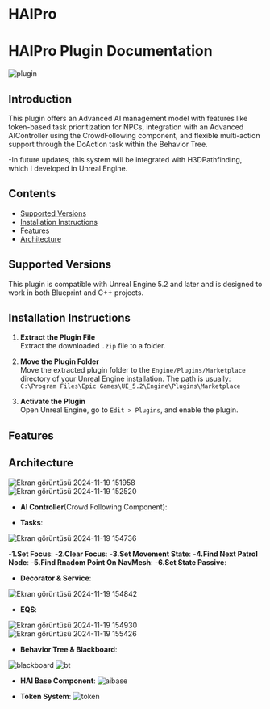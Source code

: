 # HAIPro
# HAIPro Plugin Documentation
![plugin](https://github.com/user-attachments/assets/740a6c0b-39e3-4314-9375-934a9759ca05)

## Introduction 
This plugin offers an Advanced AI management model with features like token-based task prioritization for NPCs, integration with an Advanced AIController using the CrowdFollowing component, and flexible multi-action support through the DoAction task within the Behavior Tree.

-In future updates, this system will be integrated with H3DPathfinding, which I developed in Unreal Engine.

## Contents

- [Supported Versions](#supported-versions)
- [Installation Instructions](#installation-instructions)
- [Features](#features)
- [Architecture](#architecture)

## Supported Versions
This plugin is compatible with Unreal Engine 5.2 and later and is designed to work in both Blueprint and C++ projects.

## Installation Instructions

1. **Extract the Plugin File**  
   Extract the downloaded `.zip` file to a folder.

2. **Move the Plugin Folder**  
   Move the extracted plugin folder to the `Engine/Plugins/Marketplace` directory of your Unreal Engine installation. The path is usually:  
   `C:\Program Files\Epic Games\UE_5.2\Engine\Plugins\Marketplace`

3. **Activate the Plugin**  
   Open Unreal Engine, go to `Edit > Plugins`, and enable the plugin.

## Features

## Architecture

![Ekran görüntüsü 2024-11-19 151958](https://github.com/user-attachments/assets/9aec9ff3-a641-4c8b-a138-bf87a6a5f47a)
![Ekran görüntüsü 2024-11-19 152520](https://github.com/user-attachments/assets/c697867e-8900-49b0-b660-fac3edc1655c)
- **AI Controller**(Crowd Following Component):

- **Tasks**:

![Ekran görüntüsü 2024-11-19 154736](https://github.com/user-attachments/assets/a2964214-900f-48ae-94e4-4765d30840f7)

   -**1.Set Focus**:
   -**2.Clear Focus**:
   -**3.Set Movement State**:
   -**4.Find Next Patrol Node**:
   -**5.Find Rnadom Point On NavMesh**:
   -**6.Set State Passive**:

- **Decorator & Service**:

![Ekran görüntüsü 2024-11-19 154842](https://github.com/user-attachments/assets/e8558a8c-4973-4685-8e2d-8d4e228cfc78)

- **EQS**:

![Ekran görüntüsü 2024-11-19 154930](https://github.com/user-attachments/assets/e48ed425-5a14-4ccf-ac2f-e448374f6cfb) ![Ekran görüntüsü 2024-11-19 155426](https://github.com/user-attachments/assets/b0a18cb1-44f2-449d-b25d-5a7537f0d395)


- **Behavior Tree & Blackboard**:

![blackboard](https://github.com/user-attachments/assets/dcf9ed70-e6dc-401c-8f28-71a12e456339) ![bt](https://github.com/user-attachments/assets/e004f1b5-ac1d-4e76-a124-88c35b3b9c01) 

- **HAI Base Component**:
![aibase](https://github.com/user-attachments/assets/03bb5dd0-c482-40d8-9d74-f8ac236ebe58)

- **Token System**:
![token](https://github.com/user-attachments/assets/24ef2bf3-604f-4902-be53-fcb18d784fff)
